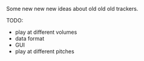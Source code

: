 Some new new new ideas about old old old trackers.

TODO:
- play at different volumes
- data format
- GUI
- play at different pitches
